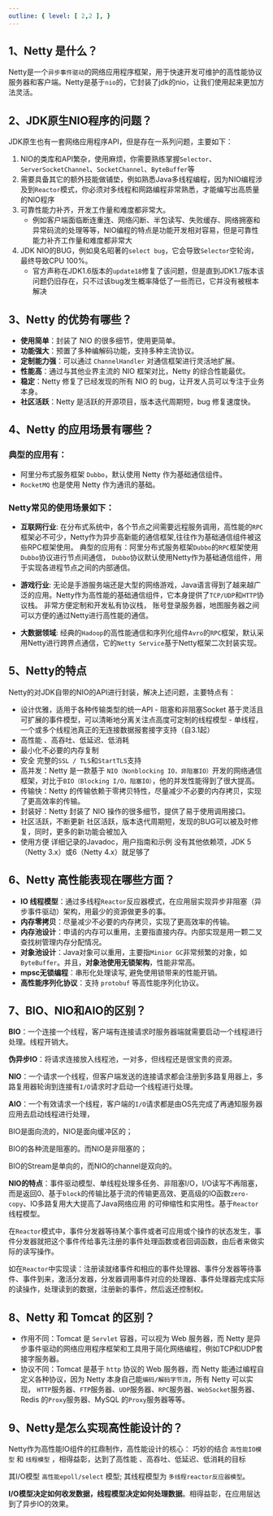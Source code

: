 ```yaml
---
outline: { level: [ 2,2 ], }
---
```


## 1、Netty 是什么？

Netty是一个`异步事件驱动`的网络应用程序框架，用于快速开发可维护的高性能协议服务器和客户端。Netty是基于`nio`的，它封装了jdk的nio，让我们使用起来更加方法灵活。

## 2、JDK原生NIO程序的问题？

JDK原生也有一套网络应用程序API，但是存在一系列问题，主要如下：

1. NIO的类库和API繁杂，使用麻烦，你需要熟练掌握`Selector`、`ServerSocketChannel`、`SocketChannel`、`ByteBuffer`等
2. 需要具备其它的额外技能做铺垫，例如熟悉Java多线程编程，因为NIO编程涉及到`Reactor`模式，你必须对多线程和网路编程非常熟悉，才能编写出高质量的NIO程序
3. 可靠性能力补齐，开发工作量和难度都非常大。
    * 例如客户端面临断连重连、网络闪断、半包读写、失败缓存、网络拥塞和异常码流的处理等等，NIO编程的特点是功能开发相对容易，但是可靠性能力补齐工作量和难度都非常大
4. JDK NIO的BUG，例如臭名昭著的`select bug`，它会导致`Selector`空轮询，最终导致CPU 100%。
    * 官方声称在JDK1.6版本的`update18`修复了该问题，但是直到JDK1.7版本该问题仍旧存在，只不过该bug发生概率降低了一些而已，它并没有被根本解决

## 3、Netty 的优势有哪些？

* **使用简单**：封装了 NIO 的很多细节，使用更简单。
* **功能强大**：预置了多种编解码功能，支持多种主流协议。
* **定制能力强**：可以通过 `ChannelHandler` 对通信框架进行灵活地扩展。
* **性能高**：通过与其他业界主流的 NIO 框架对比，Netty 的综合性能最优。
* **稳定**：Netty 修复了已经发现的所有 NIO 的 bug，让开发人员可以专注于业务本身。
* **社区活跃**：Netty 是活跃的开源项目，版本迭代周期短，bug 修复速度快。

## 4、Netty 的应用场景有哪些？

### 典型的应用有：

* 阿里分布式服务框架 `Dubbo`，默认使用 Netty 作为基础通信组件。
* `RocketMQ` 也是使用 Netty 作为通讯的基础。

### Netty常见的使用场景如下：

* **互联网行业**: 在分布式系统中，各个节点之间需要远程服务调用，高性能的`RPC`框架必不可少，Netty作为异步高新能的通信框架,往往作为基础通信组件被这些RPC框架使用。 典型的应用有：阿里分布式服务框架`Dubbo`的`RPC`框架使用`Dubbo`协议进行节点间通信，
`Dubbo`协议默认使用Netty作为基础通信组件，用于实现各进程节点之间的内部通信。

* **游戏行业**: 无论是手游服务端还是大型的网络游戏，Java语言得到了越来越广泛的应用。Netty作为高性能的基础通信组件，它本身提供了`TCP/UDP`和`HTTP`协议栈。 非常方便定制和开发私有协议栈，
账号登录服务器，地图服务器之间可以方便的通过Netty进行高性能的通信。

* **大数据领域**: 经典的`Hadoop`的高性能通信和序列化组件`Avro`的`RPC`框架，默认采用Netty进行跨界点通信，它的`Netty Service`基于Netty框架二次封装实现。

## 5、Netty的特点

Netty的对JDK自带的NIO的API进行封装，解决上述问题，主要特点有：

* 设计优雅，适用于各种传输类型的统一API - 阻塞和非阻塞Socket 基于灵活且可扩展的事件模型，可以清晰地分离关注点高度可定制的线程模型 - 单线程，一个或多个线程池真正的无连接数据报套接字支持（自3.1起）
* 高性能 、高吞吐、低延迟、低消耗
* 最小化不必要的内存复制
* 安全 完整的`SSL / TLS`和`StartTLS`支持
* 高并发：Netty 是一款基于 `NIO（Nonblocking IO，非阻塞IO）`开发的网络通信框架，对比于`BIO（Blocking I/O，阻塞IO）`，他的并发性能得到了很大提高。
* 传输快：Netty 的传输依赖于零拷贝特性，尽量减少不必要的内存拷贝，实现了更高效率的传输。
* 封装好：Netty 封装了 NIO 操作的很多细节，提供了易于使用调用接口。
* 社区活跃，不断更新 社区活跃，版本迭代周期短，发现的BUG可以被及时修复，同时，更多的新功能会被加入
* 使用方便 详细记录的Javadoc，用户指南和示例 没有其他依赖项，JDK 5（Netty 3.x）或6（Netty 4.x）就足够了

## 6、Netty 高性能表现在哪些方面？

* **IO 线程模型**：通过多线程`Reactor`反应器模式，在应用层实现异步非阻塞（异步事件驱动）架构，用最少的资源做更多的事。
* **内存零拷贝**：尽量减少不必要的内存拷贝，实现了更高效率的传输。
* **内存池设计**：申请的内存可以重用，主要指直接内存。内部实现是用一颗二叉查找树管理内存分配情况。
* **对象池设计**：Java对象可以重用，主要指`Minior GC`非常频繁的对象，如`ByteBuffer`。并且，**对象池使用无锁架构**，性能非常高。
* **mpsc无锁编程**：串形化处理读写, 避免使用锁带来的性能开销。
* **高性能序列化协议**：支持 `protobuf` 等高性能序列化协议。

## 7、BIO、NIO和AIO的区别？

**BIO**：一个连接一个线程，客户端有连接请求时服务器端就需要启动一个线程进行处理。线程开销大。

**伪异步IO**：将请求连接放入线程池，一对多，但线程还是很宝贵的资源。

**NIO**：一个请求一个线程，但客户端发送的连接请求都会注册到多路复用器上，多路复用器轮询到连接有`I/O`请求时才启动一个线程进行处理。

**AIO**：一个有效请求一个线程，客户端的`I/O`请求都是由OS先完成了再通知服务器应用去启动线程进行处理，

BIO是面向流的，NIO是面向缓冲区的；

BIO的各种流是阻塞的。而NIO是非阻塞的；

BIO的Stream是单向的，而NIO的channel是双向的。

**NIO的特点**：事件驱动模型、单线程处理多任务、非阻塞I/O，I/O读写不再阻塞，而是返回0、基于`block`的传输比基于流的传输更高效、更高级的IO函数`zero-copy`、IO多路复用大大提高了Java网络应用
的可伸缩性和实用性。基于`Reactor`线程模型。

在`Reactor`模式中，事件分发器等待某个事件或者可应用或个操作的状态发生，事件分发器就把这个事件传给事先注册的事件处理函数或者回调函数，由后者来做实际的读写操作。

如在`Reactor`中实现读：注册读就绪事件和相应的事件处理器、事件分发器等待事件、事件到来，激活分发器，分发器调用事件对应的处理器、事件处理器完成实际的读操作，处理读到的数据，注册新的事件，然后返还控制权。

## 8、Netty 和 Tomcat 的区别？

* 作用不同：Tomcat 是 `Servlet` 容器，可以视为 Web 服务器，而 Netty 是异步事件驱动的网络应用程序框架和工具用于简化网络编程，例如TCP和UDP套接字服务器。
* 协议不同：Tomcat 是基于 `http` 协议的 Web 服务器，而 Netty 能通过编程自定义各种协议，因为 Netty 本身自己能`编码/解码字节流`，所有 Netty 可以实现，
`HTTP`服务器、`FTP`服务器、`UDP`服务器、`RPC`服务器、`WebSocket`服务器、Redis 的`Proxy`服务器、MySQL 的`Proxy`服务器等等。

## 9、Netty是怎么实现高性能设计的？

Netty作为高性能IO组件的扛鼎制作，高性能设计的核心： 巧妙的结合 `高性能IO模型` 和 `线程模型` ，相得益彰，达到了高性能 、高吞吐、低延迟、低消耗的目标

其I/O模型 `高性能epoll/select` 模型; 其线程模型为 `多线程reactor反应器模型`。

**I/O模型决定如何收发数据，线程模型决定如何处理数据**。相得益彰，在应用层达到了异步IO的效果。